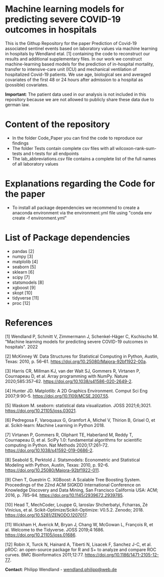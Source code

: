 # Machine learning models for predicting severe COVID-19 outcomes in hospitals

This is the Githup Repository for the paper Prediction of Covid-19 associated sentinel events based on laboratory values via machine learning in hospitals by Wendland etal. [1] containing the code to reconstruct our results and additional supplementary files. In our work we construct machine-learning based models
for the prediction of in-hospital mortality, transfer to intensive-care unit (ICU) and mechanical ventilation of hospitalized Covid-19 patients. We use age, biological sex and averaged covariates of the first 48 or 24 hours after admission to a hospital as (possible) covariates. 

**Important**: The patient data used in our analysis is not included in this repository because we are not allowed to publicly share these data due to german law. 

# Content of the repository
* In the folder Code_Paper you can find the code to reproduce our findings
* The folder Tests contain complete csv files with all wilcoxon-rank-sum-tests and t-tests for all endpoints 
* The lab_abbreviations.csv file contains a complete list of the full names of all laboratory values

# Explanations regarding the Code for the paper

* To install all package dependencies we recommend to create a anaconda environment via the environment.yml file using "conda env create -f environment.yml"

# List of Package dependencies

* pandas [2]
* numpy [3]
* matplolib [4] 
* seaborn [5]
* sklearn [6] 
* scipy [7]
* statsmodels [8]
* xgboost [9]
* skopt [10]
* tidyverse [11]
* proc [12]

# References 
[1] Wendland P, Schmitt V, Zimmermann J, Schenkel-Häger C, Kschischo M. "Machine learning models for predicting severe COVID-19 outcomes in hospitals". 2022

[2] McKinney W. Data Structures for Statistical Computing in Python, Austin, Texas: 2010, p. 56–61. https://doi.org/10.25080/Majora-92bf1922-00a.

[3] Harris CR, Millman KJ, van der Walt SJ, Gommers R, Virtanen P, Cournapeau D, et al. Array programming with NumPy. Nature 2020;585:357–62. https://doi.org/10.1038/s41586-020-2649-2.

[4] Hunter JD. Matplotlib: A 2D Graphics Environment. Comput Sci Eng 2007;9:90–5. https://doi.org/10.1109/MCSE.2007.55.

[5] Waskom M. seaborn: statistical data visualization. JOSS 2021;6;3021. https://doi.org/10.21105/joss.03021.

[6] Pedregosa F, Varoquaux G, Gramfort A, Michel V, Thirion B, Grisel O, et al. Scikit-learn: Machine Learning in Python 2018.

[7] Virtanen P, Gommers R, Oliphant TE, Haberland M, Reddy T, Cournapeau D, et al. SciPy 1.0: fundamental algorithms for scientific computing in Python. Nat Methods 2020;17:261–72. https://doi.org/10.1038/s41592-019-0686-2.

[8] Seabold S, Perktold J. Statsmodels: Econometric and Statistical Modeling with Python, Austin, Texas: 2010, p. 92–6. https://doi.org/10.25080/Majora-92bf1922-011.

[9] Chen T, Guestrin C. XGBoost: A Scalable Tree Boosting System. Proceedings of the 22nd ACM SIGKDD International Conference on Knowledge Discovery and Data Mining, San Francisco California USA: ACM; 2016, p. 785–94. https://doi.org/10.1145/2939672.2939785.

[10] Head T, MechCoder, Louppe G, Iaroslav Shcherbatyi, Fcharras, Zé Vinícius, et al. Scikit-Optimize/Scikit-Optimize: V0.5.2. Zenodo; 2018. https://doi.org/10.5281/ZENODO.1207017.

[11] Wickham H, Averick M, Bryan J, Chang W, McGowan L, François R, et al. Welcome to the Tidyverse. JOSS 2019;4:1686. https://doi.org/10.21105/joss.01686. 

[12] Robin X, Turck N, Hainard A, Tiberti N, Lisacek F, Sanchez J-C, et al. pROC: an open-source package for R and S+ to analyze and compare ROC curves. BMC Bioinformatics 2011;12:77. https://doi.org/10.1186/1471-2105-12-77.

**Contact**: Philipp Wendland - wendland.philipp@web.de
